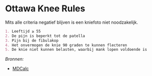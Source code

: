 Ottawa Knee Rules
=================

Mits alle criteria negatief blijven is een kniefoto niet noodzakelijk.

```md
1. Leeftijd ≥ 55
2. De pijn is beperkt tot de patella
3. Pijn bij de fibulakop
4. Het onvermogen de knie 90 graden te kunnen flecteren
5. De knie niet kunnen belasten, waarbij mank lopen voldoende is
```

*Bronnen:*

-	[MDCalc](http://www.mdcalc.com/ottawa-knee-rule/)
